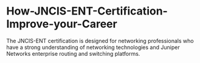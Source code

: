 # How-JNCIS-ENT-Certification-Improve-your-Career
The JNCIS-ENT certification is designed for networking professionals who have a strong understanding of networking technologies and Juniper Networks enterprise routing and switching platforms.
